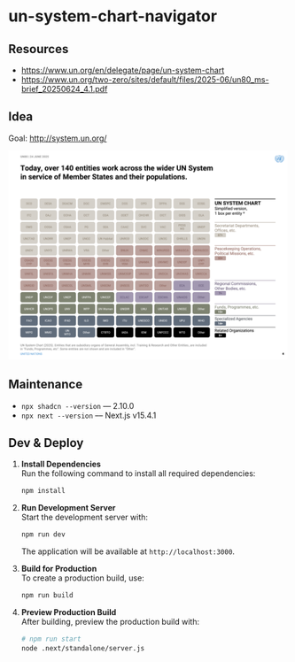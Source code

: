 # un-system-chart-navigator

## Resources

- https://www.un.org/en/delegate/page/un-system-chart
- https://www.un.org/two-zero/sites/default/files/2025-06/un80_ms-brief_20250624_4.1.pdf

## Idea

Goal: http://system.un.org/

![UN System](docs/chart.png)

## Maintenance

- `npx shadcn --version` –– 2.10.0
- `npx next --version` –– Next.js v15.4.1

## Dev & Deploy

1. **Install Dependencies**  
    Run the following command to install all required dependencies:
    ```bash
    npm install
    ```

2. **Run Development Server**  
    Start the development server with:
    ```bash
    npm run dev
    ```
    The application will be available at `http://localhost:3000`.

3. **Build for Production**  
    To create a production build, use:
    ```bash
    npm run build
    ```

4. **Preview Production Build**  
    After building, preview the production build with:
    ```bash
    # npm run start
    node .next/standalone/server.js
    ```